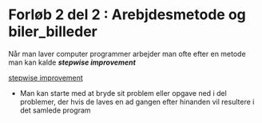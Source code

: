 # Forløb 2 del 2 : Arebjdesmetode og biler_billeder

Når man laver computer programmer arbejder man ofte efter en metode man kan kalde ***stepwise improvement***

[stepwise improvement](stepwise.png)

- Man kan starte med at bryde sit problem eller opgave ned i del problemer, der hvis de laves en ad gangen efter hinanden vil resultere i det samlede program
